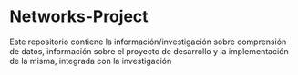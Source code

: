 # Networks-Project
Este repositorio contiene la información/investigación sobre comprensión de datos, información sobre el proyecto de desarrollo y la implementación de la misma, integrada con la investigación 
